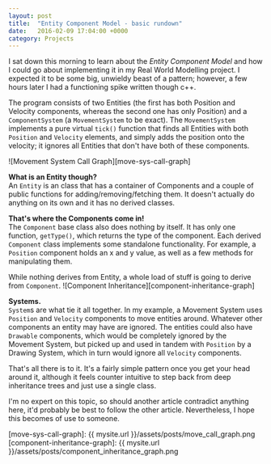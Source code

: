 ```yaml
---
layout: post
title:  "Entity Component Model - basic rundown"
date:   2016-02-09 17:04:00 +0000
category: Projects
---
```

I sat down this morning to learn about the _Entity Component Model_ and how I could go about implementing it in my Real World Modelling project. I expected it to be some big, unwieldy beast of a pattern; however, a few hours later I had a functioning spike written though c++.
<!-- excerpt -->
The program consists of two Entities (the first has both Position and Velocity components, whereas the second one has only Position) and a `ComponentSystem` (a `MovementSystem` to be exact). The `MovementSystem` implements a pure virtual `tick()` function that finds all Entities with both `Position` and `Velocity` elements, and simply adds the position onto the velocity; it ignores all Entities that don't have both of these components.

![Movement System Call Graph][move-sys-call-graph]

__What is an Entity though?__<br>
An `Entity` is an class that has a container of Components and a couple of public functions for adding/removing/fetching them. It doesn't actually do anything on its own and it has no derived classes.

__That's where the Components come in!__<br>
The `Component` base class also does nothing by itself. It has only one function, `getType()`, which returns the type of the component. Each derived `Component` class implements some standalone functionality. For example, a `Position` component holds an x and y value, as well as a few methods for manipulating them.

While nothing derives from Entity, a whole load of stuff is going to derive from `Component`.
![Component Inheritance][component-inheritance-graph]

__Systems.__<br>
`System`s are what tie it all together. In my example, a Movement System uses `Position` and `Velocity` components to move entities around. Whatever other components an entity may have are ignored. The entities could also have `Drawable` components, which would be completely ignored by the Movement System, but picked up and used in tandem with `Position` by a Drawing System, which in turn would ignore all `Velocity` components.

That's all there is to it. It's a fairly simple pattern once you get your head around it, although it feels counter intuitive to step back from deep inheritance trees and just use a single class.

I'm no expert on this topic, so should another article contradict anything here, it'd probably be best to follow the other article. Nevertheless, I hope this becomes of use to someone.


[move-sys-call-graph]: {{ mysite.url }}/assets/posts/move_call_graph.png
[component-inheritance-graph]: {{ mysite.url }}/assets/posts/component_inheritance_graph.png
